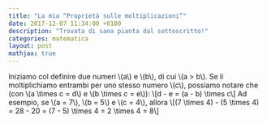 ```yaml
---
title: "La mia “Proprietà sulle moltiplicazioni”"
date: 2017-12-07 11:34:00 +0100
description: "Trovata di sana pianta dal sottoscritto!"
categories: matematica
layout: post
mathjax: true
---
```

Iniziamo col definire due numeri \\(a\\) e \\(b\\), di cui \\(a > b\\).
Se li moltiplichiamo entrambi per uno stesso numero \\(c\\), possiamo notare che (con \\(a \times c = d\\) e \\(b \times c = e\\)):
\\[d - e = (a - b) \times c\\]
Ad esempio, se \\(a = 7\\), \\(b = 5\\) e \\(c = 4\\), allora \\[(7 \times 4) - (5 \times 4) = 28 - 20 = (7 - 5) \times 4 = 2 \times 4 = 8\\]
